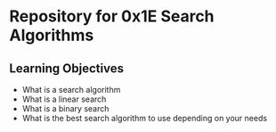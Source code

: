 # Repository for 0x1E Search Algorithms

## Learning Objectives
* What is a search algorithm
* What is a linear search
* What is a binary search
* What is the best search algorithm to use depending on your needs
